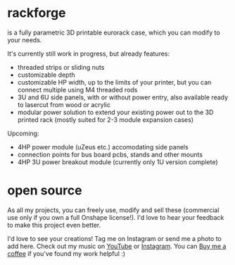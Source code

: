 # rackforge
is a fully parametric 3D printable eurorack case, which you can modify to your needs. 

It's currently still work in progress, but already features:

- threaded strips or sliding nuts
- customizable depth
- customizable HP width, up to the limits of your printer, but you can connect multiple using M4 threaded rods
- 3U and 6U side panels, with or without power entry, also available ready to lasercut from wood or acrylic
- modular power solution to extend your existing power out to the 3D printed rack (mostly suited for 2-3 module expansion cases)
  
Upcoming:

- 4HP power module (uZeus etc.) accomodating side panels
- connection points for bus board pcbs, stands and other mounts
- 4HP 3U power breakout module (currently only 1U version complete)

# open source
As all my projects, you can freely use, modify and sell these (commercial use only if you own a full Onshape license!). I'd love to hear your feedback to make this project even better.

I'd love to see your creations! Tag me on Instagram or send me a photo to add here.
Check out my music on [YouTube](https://www.youtube.com/finnglink) or [Instagram](https://www.instagram.com/glnnk.art).
You can [Buy me a coffee](https://www.paypal.com/paypalme/finnglink) if you've found my work helpful :)
